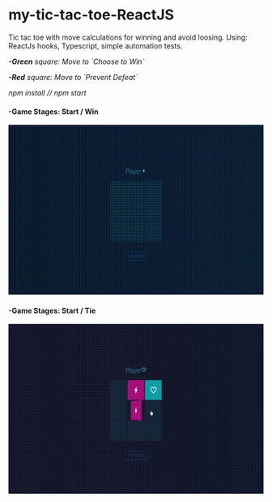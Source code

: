 # my-tic-tac-toe-ReactJS

Tic tac toe with move calculations for winning and avoid loosing. Using: ReactJs hooks, Typescript, simple automation tests.
<p float=left>
  <i><b>-Green</b> square: Move to `Choose to Win`</i>
  </p>
<p float=left>
  <i><b>-Red</b> square: Move to `Prevent Defeat` </i>
  </p>
  
  
  <p> <i>npm install // npm start </i></p>

#### -Game Stages: Start / Win 
<p float=left>
<img src="https://github.com/athangk/my-tic-tac-toe/blob/main/win_gif.gif">
  </p>


#### -Game Stages: Start / Tie
<p float=left>
<img src="https://github.com/athangk/my-tic-tac-toe/blob/main/tie_gif.gif">
  </p>
